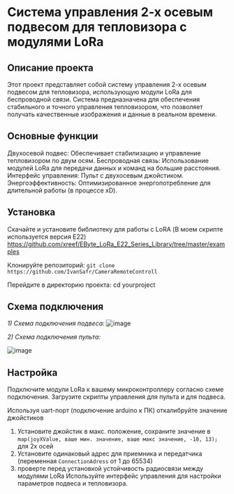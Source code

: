 # Система управления 2-х осевым подвесом для тепловизора с модулями LoRa
## Описание проекта
Этот проект представляет собой систему управления 2-х осевым подвесом для тепловизора, использующую модули LoRa для беспроводной связи. Система предназначена для обеспечения стабильного и точного управления тепловизором, что позволяет получать качественные изображения и данные в реальном времени.

## Основные функции
Двухосевой подвес: Обеспечивает стабилизацию и управление тепловизором по двум осям.
Беспроводная связь: Использование модулей LoRa для передачи данных и команд на большие расстояния.
Интерфейс управления: Пульт с двухосевым джойстиком.
Энергоэффективность: Оптимизированное энергопотребление для длительной работы (в процессе xD).

## Установка
Скачайте и установите библиотеку для работы с LoRA (В моем скрипте используется версия E22) 
https://github.com/xreef/EByte_LoRa_E22_Series_Library/tree/master/examples

Клонируйте репозиторий:
`git clone https://github.com/IvanSafr/CameraRemoteControll`

Перейдите в директорию проекта:
cd yourproject


## Схема подключения
_1) Схема подключения подвеса:_
![image](https://github.com/user-attachments/assets/6100f9cd-0a98-42e1-9dc8-37d520925bed)

_2) Схема подключения пульта:_

![image](https://github.com/user-attachments/assets/21d26b56-4da0-4be9-80cb-967a78e8ea9a)

## Настройка
Подключите модули LoRa к вашему микроконтроллеру согласно схеме подключения.
Загрузите скрипты управления для пульта и для подвеса.

Используя uart-порт (подключение arduino к ПК) откалибруйте значение джойстиков
1) Установите джойстик в макс. положение, сохраните значение в `map(joyXValue, ваше мин. значение, ваше макс значение, -10, 13);` для 2х осей
2) Установите одинаковый адрес для приемника и передатчика (переменная `ConnectionAdress` от 1 до 65534)
3) проверте перед установкой устойчивость радиосвязи между модулями LoRa
Используйте интерфейс управления для настройки параметров подвеса и тепловизора.
